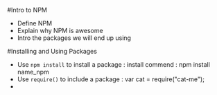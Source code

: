 #Intro to NPM

* Define NPM
* Explain why NPM is awesome
* Intro the packages we will end up using


#Installing and Using Packages

* Use `npm install` to install a package : install commend : npm install name_npm
* Use `require()` to include a package 
     : var cat = require("cat-me");
* 


